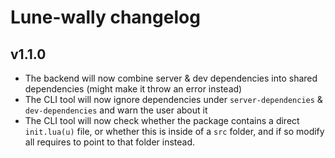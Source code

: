 # Lune-wally changelog
## v1.1.0
- The backend will now combine server & dev dependencies into shared dependencies (might make it throw an error instead)
- The CLI tool will now ignore dependencies under ``server-dependencies`` & ``dev-dependencies`` and warn the user about it
- The CLI tool will now check whether the package contains a direct ``init.lua(u)`` file, or whether this is inside of a ``src`` folder, and if so modify all requires to point to that folder instead. 